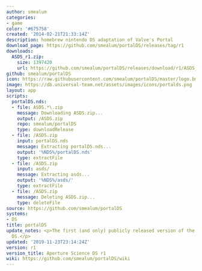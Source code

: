 ```yaml
---
author: smealum
categories:
- game
color: '#675758'
created: '2014-02-21T21:33:14Z'
description: homebrew nintendo DS adaptation of Valve's Portal
download_page: https://github.com/smealum/portalDS/releases/tag/r1
downloads:
  ASDS_r1.zip:
    size: 1397420
    url: https://github.com/smealum/portalDS/releases/download/r1/ASDS_r1.zip
github: smealum/portalDS
icon: https://raw.githubusercontent.com/smealum/portalDS/master/logo.bmp
image: https://db.universal-team.net/assets/images/icons/portalds.png
layout: app
scripts:
  portalDS.nds:
  - file: ASDS.*\.zip
    message: Downloading ASDS.zip...
    output: /ASDS.zip
    repo: smealum/portalDS
    type: downloadRelease
  - file: /ASDS.zip
    input: portalDS.nds
    message: Extracting portalDS.nds...
    output: '%NDS%/portalDS.nds'
    type: extractFile
  - file: /ASDS.zip
    input: asds/
    message: Extracting asds...
    output: '%NDS%/asds/'
    type: extractFile
  - file: /ASDS.zip
    message: Deleting ASDS.zip...
    type: deleteFile
source: https://github.com/smealum/portalDS
systems:
- DS
title: portalDS
update_notes: <p>The first (and only) publicly released version of the Aperture Science
  DS.</p>
updated: '2019-11-23T23:14:24Z'
version: r1
version_title: Aperture Science DS r1
wiki: https://github.com/smealum/portalDS/wiki
---
```

